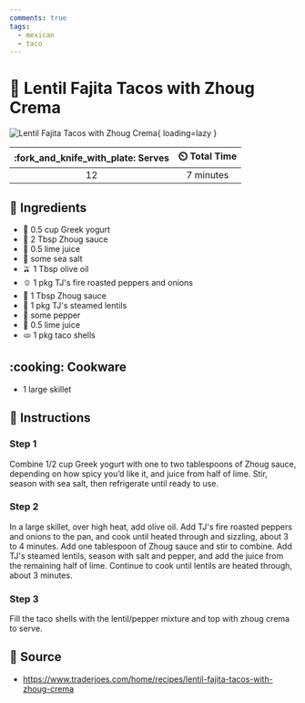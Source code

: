 ```yaml
---
comments: true
tags:
  - mexican
  - taco
---
```

# :taco: Lentil Fajita Tacos with Zhoug Crema

![Lentil Fajita Tacos with Zhoug Crema](../assets/images/lentil-fajita-tacos-with-zhoug-crema.png){ loading=lazy }

| :fork_and_knife_with_plate: Serves | :timer_clock: Total Time |
|:----------------------------------:|:-----------------------: |
| 12 | 7 minutes |

## :salt: Ingredients

- :microbe: 0.5 cup Greek yogurt
- :hamburger: 2 Tbsp Zhoug sauce
- :lemon: 0.5 lime juice
- :salt: some sea salt
- :olive: 1 Tbsp olive oil
- :bell_pepper: 1 pkg TJ's fire roasted peppers and onions
- :hamburger: 1 Tbsp Zhoug sauce
- :sponge: 1 pkg TJ's steamed lentils
- :salt: some pepper
- :lemon: 0.5 lime juice
- :flatbread: 1 pkg taco shells

## :cooking: Cookware

- 1 large skillet

## :pencil: Instructions

### Step 1

Combine 1/2 cup Greek yogurt with one to two tablespoons of Zhoug sauce, depending on how spicy you’d like it, and
juice from half of lime. Stir, season with sea salt, then refrigerate until ready to use.

### Step 2

In a large skillet, over high heat, add olive oil. Add TJ's fire roasted peppers and onions to the pan, and cook until
heated through and sizzling, about 3 to 4 minutes. Add one tablespoon of Zhoug sauce and stir to combine. Add TJ's
steamed lentils, season with salt and pepper, and add the juice from the remaining half of lime. Continue to cook until
lentils are heated through, about 3 minutes.

### Step 3

Fill the taco shells with the lentil/pepper mixture and top with zhoug crema to serve.

## :link: Source

- <https://www.traderjoes.com/home/recipes/lentil-fajita-tacos-with-zhoug-crema>
